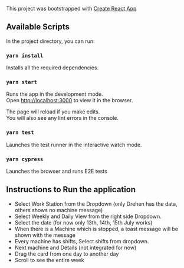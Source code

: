 This project was bootstrapped with [Create React App](https://github.com/facebook/create-react-app)

## Available Scripts

In the project directory, you can run:

### `yarn install`

Installs all the required dependencies.

### `yarn start`

Runs the app in the development mode.<br />
Open [http://localhost:3000](http://localhost:3000) to view it in the browser.

The page will reload if you make edits.<br />
You will also see any lint errors in the console.

### `yarn test`

Launches the test runner in the interactive watch mode.<br />

### `yarn cypress`

Launches the browser and runs E2E tests

## Instructions to Run the application

- Select Work Station from the Dropdown (only Drehen has the data, others shows no machine message)
- Select Weekly and Daily View from the right side Dropdown.
- Select the date (for now only 13th, 14th, 15th July works)
- When there is a Machine which is stopped, a toast message will be shown with the message
- Every machine has shifts, Select shifts from dropdown.
- Next machine and Details (not integrated for now)
- Drag the card from one day to another day
- Scroll to see the entire week

